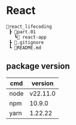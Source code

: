 # React
```
📂react_lifecoding
 ┣ 📂part.01
   ┗📂 react-app
 ┣ 📜.gitignore 
 ┗ 📜README.md
```
## package version
|cmd|version|
|-----|-----|
| node | v22.11.0 |
| npm  | 10.9.0 |
| yarn | 1.22.22 |